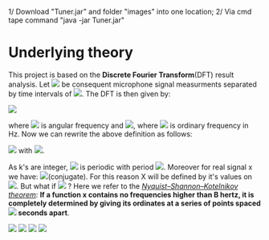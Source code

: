 1/ Download "Tuner.jar" and folder "images" into one location;
2/ Via cmd tape command "java -jar Tuner.jar"


# Underlying theory

This project is based on the **Discrete Fourier Transform**(DFT) result analysis. Let <img src="https://render.githubusercontent.com/render/math?math=x_1, \dots, x_N"> be consequent microphone signal measurments separated by time intervals of <img src="https://render.githubusercontent.com/render/math?math=T_s = \frac{1}{N}">. The DFT is then given by: 

<img src="https://render.githubusercontent.com/render/math?math=\LARGE X[\omega] = \sum_{k=1}^N x_k e^{-i\omega k T_s},">

where <img src="https://render.githubusercontent.com/render/math?math=\omega"> is angular frequency and <img src="https://render.githubusercontent.com/render/math?math=\omega = 2\pi f">, where <img src="https://render.githubusercontent.com/render/math?math=f"> is ordinary frequency in Hz. Now we can rewrite the above definition as follows:

<img src="https://render.githubusercontent.com/render/math?math=\LARGE X[\hat{\omega}] =\sum_{k=1}^N x_k e^{-i\hat{\omega}k}= \sum_{k=1}^N x_k e^{-i\2\pi \frac{k}{N}f},"> with <img src="https://render.githubusercontent.com/render/math?math=\hat{\omega}:=\omega T_s">.

As k's are integer, <img src="https://render.githubusercontent.com/render/math?math=X[\hat{\omega}]"> is periodic with period <img src="https://render.githubusercontent.com/render/math?math=2\pi">. Moreover for real signal x  we have: <img src="https://render.githubusercontent.com/render/math?math=X[2\pi - \hat{\omega}] = X[\hat{\omega}]^*">(conjugate). For this reason X will be defined by it's values on <img src="https://render.githubusercontent.com/render/math?math=[0,\pi]">. But what if <img src="https://render.githubusercontent.com/render/math?math=\hat{\omega} > \pi"> ? Here we refer to the [_Nyquist–Shannon–Kotelnikov theorem_](https://en.wikipedia.org/wiki/Nyquist%E2%80%93Shannon_sampling_theorem "Wikipedia"): __If a function x contains no frequencies higher than B hertz, it is completely determined by giving its ordinates at a series of points spaced <img src="https://render.githubusercontent.com/render/math?math=\frac{1}{2B}"> seconds apart__.



<img src="https://render.githubusercontent.com/render/math?math=e^{i \pi} = -1">
<img src="https://render.githubusercontent.com/render/math?math=e^{i \pi} = -1">
<img src="https://render.githubusercontent.com/render/math?math=e^{i \pi} = -1">
<img src="https://render.githubusercontent.com/render/math?math=e^{i \pi} = -1">
